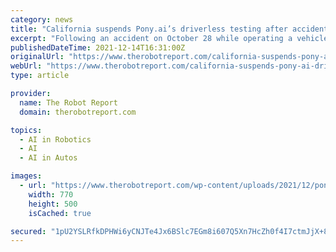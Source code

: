 ```yaml
---
category: news
title: "California suspends Pony.ai’s driverless testing after accident"
excerpt: "Following an accident on October 28 while operating a vehicle in autonomous mode, Pony.ai's driverless testing permit has been suspended."
publishedDateTime: 2021-12-14T16:31:00Z
originalUrl: "https://www.therobotreport.com/california-suspends-pony-ai-driverless-testing-after-accident/"
webUrl: "https://www.therobotreport.com/california-suspends-pony-ai-driverless-testing-after-accident/"
type: article

provider:
  name: The Robot Report
  domain: therobotreport.com

topics:
  - AI in Robotics
  - AI
  - AI in Autos

images:
  - url: "https://www.therobotreport.com/wp-content/uploads/2021/12/pony.ai-featured-web.jpg"
    width: 770
    height: 500
    isCached: true

secured: "1pU2YSLRfkDPHWi6yCNJTe4Jx6BSlc7EGm8i607Q5Xn7HcZh0f4I7ctmJjX+8/bZvo00vI3eWpVvdaap3MxlFGQsMHW6XCS7FqXepUKHbk9PGigtMmTbQnOorG6Eh6OWQKqmKgG/wRg/8tku2QufNpsZoyHxcqFVr5MAcn8v/+NNLlkCP7WjkIBoYJ2Hvf0XtK0SaRwCsW/accuONPJP9dvMRtMAlkI2aq7unWyjyP4AzPYCjCIEKSoD46nwDF4r2TjxLqT0PUqh0+b8PjP8sCrIP3BRfETgFcYq71Bw51UeosbTdx12TioMg511AFDhrC/RphuIr+Sd089blEwMURVRyWab02I/zKxG+1LmFT8=;m+4eKLrk1bjYY6IP0fEz2g=="
---
```


